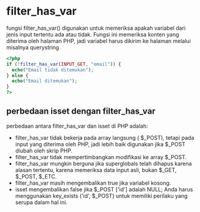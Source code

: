 # filter_has_var
fungsi filter_has_var() digunakan untuk memeriksa apakah variabel dari jenis input tertentu ada atau tidak. Fungsi ini memeriksa konten yang diterima oleh halaman PHP, jadi variabel harus dikirim ke halaman melalui misalnya querystring
```php
<?php
if (!filter_has_var(INPUT_GET, "email")) {
  echo("Email tidak ditemukan");
} else {
  echo("Email ditemukan");
}
?>
```
## perbedaan isset dengan filter_has_var
perbedaan antara filter_has_var dan isset di PHP adalah:

- filter_has_var tidak bekerja pada array langsung ( $_POST), tetapi pada input yang diterima oleh PHP, jadi lebih baik digunakan jika $_POST diubah oleh skrip PHP.
- filter_has_var tidak mempertimbangkan modifikasi ke array $_POST.
- filter_has_var mungkin berguna jika superglobals telah dihapus karena alasan tertentu, karena memeriksa data input asli, bukan $_GET, $_POST, $_ETC.
- filter_has_var masih mengembalikan true jika variabel kosong.
- isset mengembalikan false jika $_POST ['id'] adalah NULL; Anda harus menggunakan key_exists ('id', $_POST) untuk memiliki perilaku yang serupa dalam hal ini.
